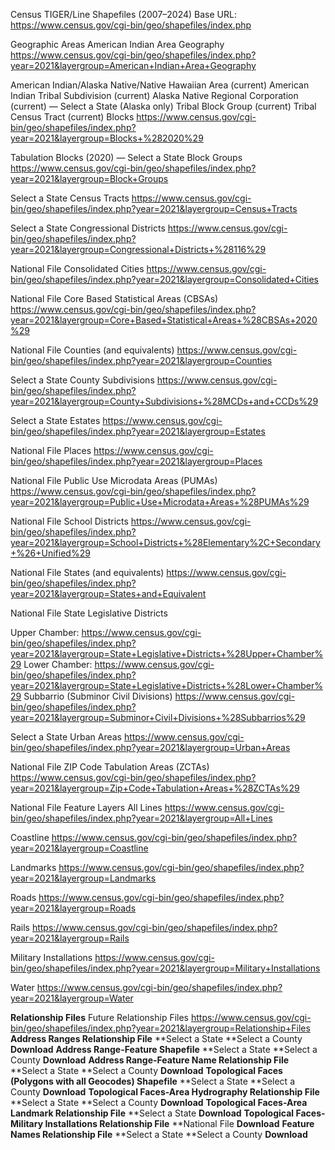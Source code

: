 Census TIGER/Line Shapefiles (2007–2024)
Base URL: https://www.census.gov/cgi-bin/geo/shapefiles/index.php

Geographic Areas
American Indian Area Geography https://www.census.gov/cgi-bin/geo/shapefiles/index.php?year=2021&layergroup=American+Indian+Area+Geography

American Indian/Alaska Native/Native Hawaiian Area (current)
American Indian Tribal Subdivision (current)
Alaska Native Regional Corporation (current) — Select a State (Alaska only)
Tribal Block Group (current)
Tribal Census Tract (current)
Blocks https://www.census.gov/cgi-bin/geo/shapefiles/index.php?year=2021&layergroup=Blocks+%282020%29

Tabulation Blocks (2020) — Select a State
Block Groups https://www.census.gov/cgi-bin/geo/shapefiles/index.php?year=2021&layergroup=Block+Groups

Select a State
Census Tracts https://www.census.gov/cgi-bin/geo/shapefiles/index.php?year=2021&layergroup=Census+Tracts

Select a State
Congressional Districts https://www.census.gov/cgi-bin/geo/shapefiles/index.php?year=2021&layergroup=Congressional+Districts+%28116%29

National File
Consolidated Cities https://www.census.gov/cgi-bin/geo/shapefiles/index.php?year=2021&layergroup=Consolidated+Cities

National File
Core Based Statistical Areas (CBSAs) https://www.census.gov/cgi-bin/geo/shapefiles/index.php?year=2021&layergroup=Core+Based+Statistical+Areas+%28CBSAs+2020%29

National File
Counties (and equivalents) https://www.census.gov/cgi-bin/geo/shapefiles/index.php?year=2021&layergroup=Counties

Select a State
County Subdivisions https://www.census.gov/cgi-bin/geo/shapefiles/index.php?year=2021&layergroup=County+Subdivisions+%28MCDs+and+CCDs%29

Select a State
Estates https://www.census.gov/cgi-bin/geo/shapefiles/index.php?year=2021&layergroup=Estates

National File
Places https://www.census.gov/cgi-bin/geo/shapefiles/index.php?year=2021&layergroup=Places

National File
Public Use Microdata Areas (PUMAs) https://www.census.gov/cgi-bin/geo/shapefiles/index.php?year=2021&layergroup=Public+Use+Microdata+Areas+%28PUMAs%29

National File
School Districts https://www.census.gov/cgi-bin/geo/shapefiles/index.php?year=2021&layergroup=School+Districts+%28Elementary%2C+Secondary+%26+Unified%29

National File
States (and equivalents) https://www.census.gov/cgi-bin/geo/shapefiles/index.php?year=2021&layergroup=States+and+Equivalent

National File
State Legislative Districts

Upper Chamber: https://www.census.gov/cgi-bin/geo/shapefiles/index.php?year=2021&layergroup=State+Legislative+Districts+%28Upper+Chamber%29
Lower Chamber: https://www.census.gov/cgi-bin/geo/shapefiles/index.php?year=2021&layergroup=State+Legislative+Districts+%28Lower+Chamber%29
Subbarrio (Subminor Civil Divisions) https://www.census.gov/cgi-bin/geo/shapefiles/index.php?year=2021&layergroup=Subminor+Civil+Divisions+%28Subbarrios%29

Select a State
Urban Areas https://www.census.gov/cgi-bin/geo/shapefiles/index.php?year=2021&layergroup=Urban+Areas

National File
ZIP Code Tabulation Areas (ZCTAs) https://www.census.gov/cgi-bin/geo/shapefiles/index.php?year=2021&layergroup=Zip+Code+Tabulation+Areas+%28ZCTAs%29

National File
Feature Layers
All Lines https://www.census.gov/cgi-bin/geo/shapefiles/index.php?year=2021&layergroup=All+Lines

Coastline https://www.census.gov/cgi-bin/geo/shapefiles/index.php?year=2021&layergroup=Coastline

Landmarks https://www.census.gov/cgi-bin/geo/shapefiles/index.php?year=2021&layergroup=Landmarks

Roads https://www.census.gov/cgi-bin/geo/shapefiles/index.php?year=2021&layergroup=Roads

Rails https://www.census.gov/cgi-bin/geo/shapefiles/index.php?year=2021&layergroup=Rails

Military Installations https://www.census.gov/cgi-bin/geo/shapefiles/index.php?year=2021&layergroup=Military+Installations

Water https://www.census.gov/cgi-bin/geo/shapefiles/index.php?year=2021&layergroup=Water

****Relationship Files****
Future Relationship Files https://www.census.gov/cgi-bin/geo/shapefiles/index.php?year=2021&layergroup=Relationship+Files
**Address Ranges Relationship File**
  **Select a State
    **Select a County
     **Download**
**Address Range-Feature Shapefile**
  **Select a State
    **Select a County
     **Download**
**Address Range-Feature Name Relationship File**
  **Select a State
    **Select a County
     **Download**
**Topological Faces (Polygons with all Geocodes) Shapefile**
  **Select a State
    **Select a County
     **Download**
**Topological Faces-Area Hydrography Relationship File**
  **Select a State
    **Select a County
     **Download**
**Topological Faces-Area Landmark Relationship File**
  **Select a State
   **Download**
**Topological Faces-Military Installations Relationship File**
  **National File
   **Download**
**Feature Names Relationship File**
  **Select a State
    **Select a County
     **Download**
